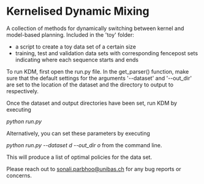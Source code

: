 Kernelised Dynamic Mixing
=========================

A collection of methods for dynamically switching between kernel and model-based planning. Included in the 'toy' folder:
  - a script to create a toy data set of a certain size
  - training, test and validation data sets with corresponding fencepost sets indicating where each sequence starts and ends
  
To run KDM, first open the run.py file. In the get_parser() function, make sure that the default settings for the arguments '--dataset' and '--out_dir' are set to the location of the dataset and the directory to output to respectively.

Once the dataset and output directories have been set, run KDM by executing

*python run.py*

Alternatively, you can set these parameters by executing

*python run.py --dataset d --out_dir o* from the command line.

This will produce a list of optimal policies for the data set.

Please reach out to sonali.parbhoo@unibas.ch for any bug reports or concerns.






